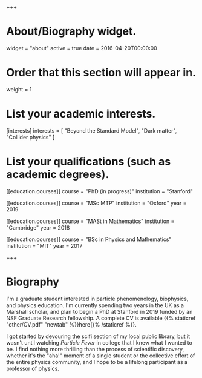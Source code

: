 +++
# About/Biography widget.
widget = "about"
active = true
date = 2016-04-20T00:00:00

# Order that this section will appear in.
weight = 1

# List your academic interests.
[interests]
  interests = [
    "Beyond the Standard Model",
    "Dark matter",
    "Collider physics"
  ]

# List your qualifications (such as academic degrees).
[[education.courses]]
  course = "PhD (in progress)"
  institution = "Stanford"

[[education.courses]]
  course = "MSc MTP"
  institution = "Oxford"
  year = 2019

[[education.courses]]
  course = "MASt in Mathematics"
  institution = "Cambridge"
  year = 2018

[[education.courses]]
  course = "BSc in Physics and Mathematics"
  institution = "MIT"
  year = 2017
 
+++

# Biography

I'm a graduate student interested in particle phenomenology, biophysics, and physics education. I'm currently spending two years in the UK as a Marshall scholar, and plan to begin a PhD at Stanford in 2019 funded by an NSF Graduate Research fellowship. A complete CV is available {{% staticref "other/CV.pdf" "newtab" %}}here{{% /staticref %}}. 

I got started by devouring the scifi section of my local public library, but it wasn't until watching *Particle Fever* in college that I knew what I wanted to be. I find nothing more thrilling than the process of scientific discovery, whether it's the "aha!" moment of a single student or the collective effort of the entire physics community, and I hope to be a lifelong participant as a professor of physics.
